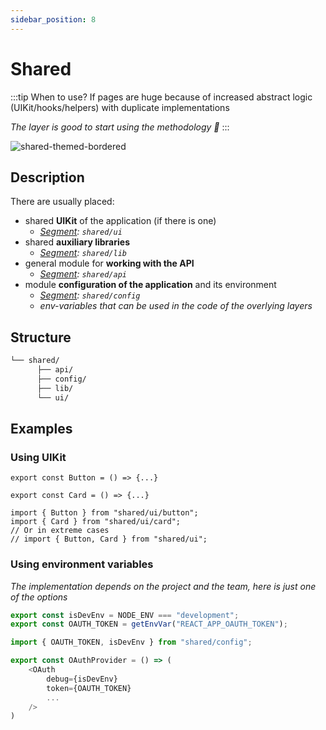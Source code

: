 ```yaml
---
sidebar_position: 8
---
```


# Shared

:::tip When to use?
If pages are huge because of increased abstract logic (UIKit/hooks/helpers) with duplicate implementations

*The layer is good to start using the methodology 🚀*
:::

![shared-themed-bordered](/img/layers/shared.png)

## Description

There are usually placed:

- shared **UIKit** of the application (if there is one)
  - *[Segment][refs-segments]: `shared/ui`*
- shared **auxiliary libraries**
  - *[Segment][refs-segments]: `shared/lib`*
- general module for **working with the API**
  - *[Segment][refs-segments]: `shared/api`*
- module **configuration of the application** and its environment
  - *[Segment][refs-segments]: `shared/config`*
  - *env-variables that can be used in the code of the overlying layers*

## Structure

```sh
└── shared/
      ├── api/
      ├── config/
      ├── lib/
      └── ui/
```

## Examples

### Using UIKit

```tsx title=shared/ui/button/index.tsx
export const Button = () => {...}
```

```tsx title=shared/ui/card/index.tsx
export const Card = () => {...}
```

```tsx title=**/**/index.tsx
import { Button } from "shared/ui/button";
import { Card } from "shared/ui/card";
// Or in extreme cases
// import { Button, Card } from "shared/ui";
```

### Using environment variables

*The implementation depends on the project and the team, here is just one of the options*

```ts title=shared/config/index.ts
export const isDevEnv = NODE_ENV === "development";
export const OAUTH_TOKEN = getEnvVar("REACT_APP_OAUTH_TOKEN");
```

```ts title=**/**/index.tsx
import { OAUTH_TOKEN, isDevEnv } from "shared/config";

export const OAuthProvider = () => (
    <OAuth
        debug={isDevEnv}
        token={OAUTH_TOKEN}
        ...
    />
)
```

[refs-segments]: /docs/reference/segments
